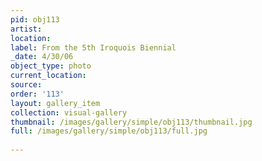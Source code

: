 ```yaml
---
pid: obj113
artist: 
location: 
label: From the 5th Iroquois Biennial
_date: 4/30/06
object_type: photo
current_location: 
source: 
order: '113'
layout: gallery_item
collection: visual-gallery
thumbnail: /images/gallery/simple/obj113/thumbnail.jpg
full: /images/gallery/simple/obj113/full.jpg
 
---
```

